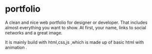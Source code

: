 # portfolio 

A clean and nice web portfolio for designer or developer. That includes almost everything you want to show. At first, your name, links to social networks and a great image.

 It is mainly build with html,css,js ,which is made up of basic html with animation .
